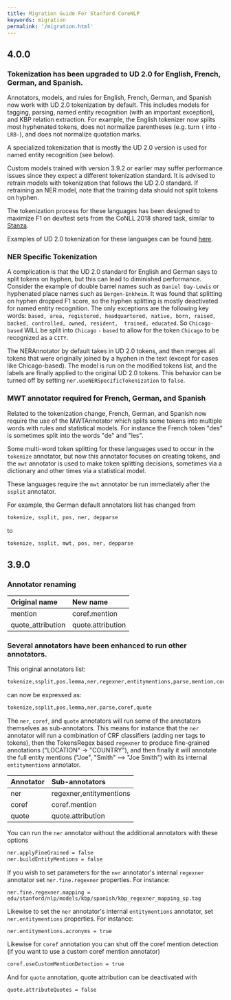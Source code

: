 ```yaml
---
title: Migration Guide For Stanford CoreNLP
keywords: migration
permalink: '/migration.html'
---
```


## 4.0.0

### Tokenization has been upgraded to UD 2.0 for English, French, German, and Spanish.

Annotators, models, and rules for English, French, German, and Spanish now work with UD 2.0
tokenization by default. This includes models for tagging, parsing, named entity recognition
(with an important exception), and KBP relation extraction. For example, the English tokenizer 
now splits most hyphenated tokens, does not normalize parentheses (e.g. turn `(` into `-LRB-`), 
and does not normalize quotation marks.

A specialized tokenization that is mostly the UD 2.0 version is used for named entity
recognition (see below).

Custom models trained with version 3.9.2 or earlier may suffer performance issues since they
expect a different tokenization standard. It is advised to retrain models with tokenization
that follows the UD 2.0 standard. If retraining an NER model, note that the training data
should not split tokens on hyphen.

The tokenization process for these languages has been designed to maximize F1 on dev/test
sets from the CoNLL 2018 shared task, similar to [Stanza](https://stanfordnlp.github.io/stanza/).

Examples of UD 2.0 tokenization for these languages can be found [here](https://universaldependencies.org/).

### NER Specific Tokenization

A complication is that the UD 2.0 standard for English and German says to split tokens on
hyphen, but this can lead to diminished performance. Consider the example of double barrel
names such as `Daniel Day-Lewis` or hyphenated place names such as `Bergen-Enkheim`. It
was found that splitting on hyphen dropped F1 score, so the hyphen splitting is mostly
deactivated for named entity recognition. The only exceptions are the following key words:
`based, area, registered, headquartered, native, born, raised, backed, controlled, owned, resident, 
trained, educated`. So `Chicago-based` WILL be split into `Chicago` `-` `based` to allow
for the token `Chicago` to be recognized as a `CITY`.

The NERAnnotator by default takes in UD 2.0 tokens, and then merges all tokens
that were originally joined by a hyphen in the text (except for cases like Chicago-based).
The model is run on the modified tokens list, and the labels are finally applied to the original UD 2.0 tokens. 
This behavior can be turned off by setting `ner.useNERSpecificTokenization` to `false`.

### MWT annotator required for French, German, and Spanish

Related to the tokenization change, French, German, and Spanish now require the use
of the MWTAnnotator which splits some tokens into multiple words with rules and
statistical models. For instance the French token "des" is sometimes split into the
words "de" and "les".

Some multi-word token splitting for these languages used to occur in the `tokenize`
annotator, but now this annotator focuses on creating tokens, and the `mwt` annotator
is used to make token splitting decisions, sometimes via a dictionary and other times
via a statistical model.

These languages require the `mwt` annotator be run immediately after the `ssplit`
annotator.

For example, the German default annotators list has changed from

```bash
tokenize, ssplit, pos, ner, depparse
```

to

```bash
tokenize, ssplit, mwt, pos, ner, depparse
```

## 3.9.0

### Annotator renaming

| Original name | New name |
| :--- | :--- |
| mention | coref.mention |
| quote_attribution | quote.attribution |

### Several annotators have been enhanced to run other annotators.

This original annotators list:

```bash
tokenize,ssplit,pos,lemma,ner,regexner,entitymentions,parse,mention,coref,quote,quote_attribution
```

can now be expressed as:

```bash
tokenize,ssplit,pos,lemma,ner,parse,coref,quote
```

The `ner`, `coref`, and `quote` annotators will run some of the annotators themselves
as sub-annotators.  This means for instance that the `ner` annotator will run a combination
of CRF classifiers (adding ner tags to tokens), then the TokensRegex based `regexner` to produce 
fine-grained annotations ("LOCATION" -> "COUNTRY"), and then finally it will annotate the full
entity mentions ("Joe", "Smith" --> "Joe Smith") with its internal `entitymentions` annotator.

| Annotator | Sub-annotators |
| :--- | :--- |
| ner | regexner,entitymentions |
| coref | coref.mention |
| quote | quote.attribution |

You can run the `ner` annotator without the additional annotators with these options

```bash
ner.applyFineGrained = false
ner.buildEntityMentions = false
```

If you wish to set parameters for the `ner` annotator's internal `regexner` annotator
set `ner.fine.regexner` properties.  For instance:

`ner.fine.regexner.mapping = edu/stanford/nlp/models/kbp/spanish/kbp_regexner_mapping_sp.tag`

Likewise to set the `ner` annotator's internal `entitymentions` annotator, set
`ner.entitymentions` properties.  For instance:

`ner.entitymentions.acronyms = true`

Likewise for `coref` annotation you can shut off the coref mention detection (if you
want to use a custom coref mention annotator)

```bash
coref.useCustomMentionDetection = true
```

And for `quote` annotation, quote attribution can be deactivated with

```bash
quote.attributeQuotes = false
```

